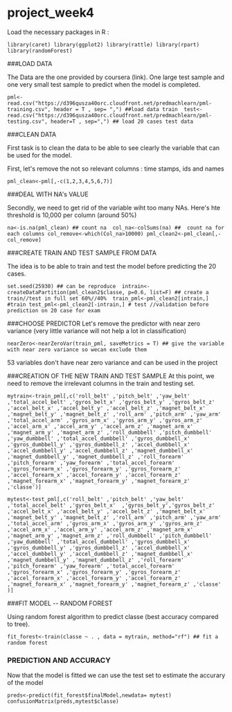 # project_week4
 
Load the necessary packages in R : 

`library(caret)
library(ggplot2)
library(rattle)
library(rpart)
library(randomForest)`


###LOAD DATA

The Data are the one provided by coursera (link). One large test sample and one very small test sample to predict when the model is completed.  

`pml<-read.csv("https://d396qusza40orc.cloudfront.net/predmachlearn/pml-training.csv", header = T , sep= ",") ##load data train 
test<-read.csv("https://d396qusza40orc.cloudfront.net/predmachlearn/pml-testing.csv", header=T , sep=",") ## load 20 cases test data `

###CLEAN DATA 

 First task is to clean the data to be able to see clearly the variable that can be used for the model. 

First,  let's remove the not so relevant columns : time stamps, ids and names

`pml_clean<-pml[,-c(1,2,3,4,5,6,7)]`

###DEAL WITH NA's VALUE

Secondly, we need to get rid of the variable wiht too many NAs. Here's hte threshold is 10,000 per column (around 50%)  

`na<-is.na(pml_clean) ## count na 
col_na<-colSums(na) ##  count na for each columns
col_remove<-which(Col_na>10000)
pml_clean2<-pml_clean[,-col_remove]`

###CREATE TRAIN AND TEST SAMPLE FROM DATA  

The idea is to be able to train and test the model before predicting the 20 cases. 

`set.seed(25930) ## can be reproduce 
intrain<-createDataPartition(pml_clean2$classe, p=0.6, list=F) ## create a train//test in full set 60%//40% 
train_pml<-pml_clean2[intrain,] #train
test_pml<-pml_clean2[-intrain,] # test //validation before prediction on 20 case for exam `

###CHOOSE PREDICTOR 
Let's remove the predictor with near zero variance (very little variance will not help a lot in  classification)

`nearZero<-nearZeroVar(train_pml, saveMetrics = T) ## give the variable with near zero variance so wecan exclude them`

 53 variables don't have near zero variance and can be used in the project 

###CREATION OF THE NEW TRAIN AND TEST  SAMPLE 
At this point, we need to remove the irrelevant columns in  the train and testing set. 

`mytrain<-train_pml[,c('roll_belt'
                      ,'pitch_belt'
                      ,'yaw_belt'
                      ,'total_accel_belt'
                      ,'gyros_belt_x'
                      ,'gyros_belt_y'
                      ,'gyros_belt_z'
                      ,'accel_belt_x'
                      ,'accel_belt_y'
                      ,'accel_belt_z'
                      ,'magnet_belt_x'
                      ,'magnet_belt_y'
                      ,'magnet_belt_z'
                      ,'roll_arm'
                      ,'pitch_arm'
                      ,'yaw_arm'
                      ,'total_accel_arm'
                      ,'gyros_arm_x'
                      ,'gyros_arm_y'
                      ,'gyros_arm_z'
                      ,'accel_arm_x'
                      ,'accel_arm_y'
                      ,'accel_arm_z'
                      ,'magnet_arm_x'
                      ,'magnet_arm_y'
                      ,'magnet_arm_z'
                      ,'roll_dumbbell'
                      ,'pitch_dumbbell'
                      ,'yaw_dumbbell'
                      ,'total_accel_dumbbell'
                      ,'gyros_dumbbell_x'
                      ,'gyros_dumbbell_y'
                      ,'gyros_dumbbell_z'
                      ,'accel_dumbbell_x'
                      ,'accel_dumbbell_y'
                      ,'accel_dumbbell_z'
                      ,'magnet_dumbbell_x'
                      ,'magnet_dumbbell_y'
                      ,'magnet_dumbbell_z'
                      ,'roll_forearm'
                      ,'pitch_forearm'
                      ,'yaw_forearm'
                      ,'total_accel_forearm'
                      ,'gyros_forearm_x'
                      ,'gyros_forearm_y'
                      ,'gyros_forearm_z'
                      ,'accel_forearm_x'
                      ,'accel_forearm_y'
                      ,'accel_forearm_z'
                      ,'magnet_forearm_x'
                      ,'magnet_forearm_y'
                      ,'magnet_forearm_z'
                      ,'classe')]`
                      
`mytest<-test_pml[,c('roll_belt' ,'pitch_belt' ,'yaw_belt' ,'total_accel_belt' ,'gyros_belt_x'  ,'gyros_belt_y','gyros_belt_z' ,'accel_belt_x' ,'accel_belt_y'
                      ,'accel_belt_z'
                      ,'magnet_belt_x'
                      ,'magnet_belt_y'
                      ,'magnet_belt_z'
                      ,'roll_arm'
                      ,'pitch_arm'
                      ,'yaw_arm'
                      ,'total_accel_arm'
                      ,'gyros_arm_x'
                      ,'gyros_arm_y'
                      ,'gyros_arm_z'
                      ,'accel_arm_x'
                      ,'accel_arm_y'
                      ,'accel_arm_z'
                      ,'magnet_arm_x'
                      ,'magnet_arm_y'
                      ,'magnet_arm_z'
                      ,'roll_dumbbell'
                      ,'pitch_dumbbell'
                      ,'yaw_dumbbell'
                      ,'total_accel_dumbbell'
                      ,'gyros_dumbbell_x'
                      ,'gyros_dumbbell_y'
                      ,'gyros_dumbbell_z'
                      ,'accel_dumbbell_x'
                      ,'accel_dumbbell_y'
                      ,'accel_dumbbell_z'
                      ,'magnet_dumbbell_x'
                      ,'magnet_dumbbell_y'
                      ,'magnet_dumbbell_z'
                      ,'roll_forearm'
                      ,'pitch_forearm'
                      ,'yaw_forearm'
                      ,'total_accel_forearm'
                      ,'gyros_forearm_x'
                      ,'gyros_forearm_y'
                      ,'gyros_forearm_z'
                      ,'accel_forearm_x'
                      ,'accel_forearm_y'
                      ,'accel_forearm_z'
                      ,'magnet_forearm_x'
                      ,'magnet_forearm_y'
                      ,'magnet_forearm_z'
                      ,'classe' )]  `              


###FIT MODEL -- RANDOM FOREST 

Using random forest algorithm to predict classe (best accuracy compared to tree). 

`fit_forest<-train(classe ~ . , data = mytrain, method="rf") ## fit a random forest `

### PREDICTION AND ACCURACY 
Now that the model is fitted we can use the test set to estimate the accurary of the model 

`preds<-predict(fit_forest$finalModel,newdata= mytest)`
`confusionMatrix(preds,mytest$classe)`




